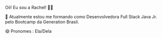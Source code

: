 Oii! Eu sou a Rachel! 👩‍💻

🌱 Atualmente estou me formando como Desenvolvedora Full Stack Java Jr. pelo Bootcamp da Generation Brasil.

😄 Pronomes :  Ela/Dela


